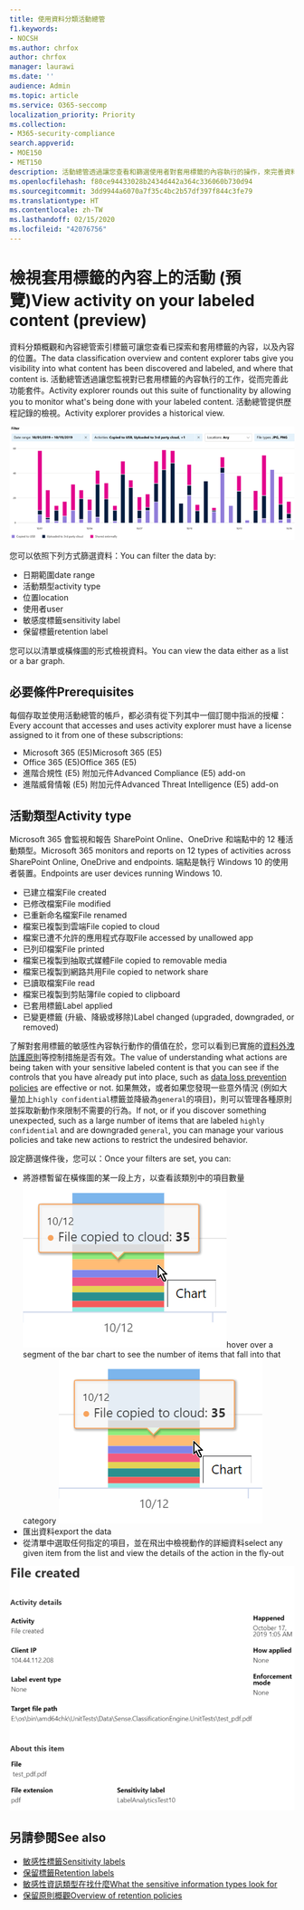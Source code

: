 ```yaml
---
title: 使用資料分類活動總管
f1.keywords:
- NOCSH
ms.author: chrfox
author: chrfox
manager: laurawi
ms.date: ''
audience: Admin
ms.topic: article
ms.service: O365-seccomp
localization_priority: Priority
ms.collection:
- M365-security-compliance
search.appverid:
- MOE150
- MET150
description: 活動總管透過讓您查看和篩選使用者對套用標籤的內容執行的操作，來完善資料分類功能。
ms.openlocfilehash: f80ce94433028b2434d442a364c336060b730d94
ms.sourcegitcommit: 3dd9944a6070a7f35c4bc2b57df397f844c3fe79
ms.translationtype: HT
ms.contentlocale: zh-TW
ms.lasthandoff: 02/15/2020
ms.locfileid: "42076756"
---
```

# <a name="view-activity-on-your-labeled-content-preview"></a><span data-ttu-id="8c4bf-103">檢視套用標籤的內容上的活動 (預覽)</span><span class="sxs-lookup"><span data-stu-id="8c4bf-103">View activity on your labeled content (preview)</span></span>

<span data-ttu-id="8c4bf-104">資料分類概觀和內容總管索引標籤可讓您查看已探索和套用標籤的內容，以及內容的位置。</span><span class="sxs-lookup"><span data-stu-id="8c4bf-104">The data classification overview and content explorer tabs give you visibility into what content has been discovered and labeled, and where that content is.</span></span> <span data-ttu-id="8c4bf-105">活動總管透過讓您監視對已套用標籤的內容執行的工作，從而完善此功能套件。</span><span class="sxs-lookup"><span data-stu-id="8c4bf-105">Activity explorer rounds out this suite of functionality by allowing you to monitor what's being done with your labeled content.</span></span> <span data-ttu-id="8c4bf-106">活動總管提供歷程記錄的檢視。</span><span class="sxs-lookup"><span data-stu-id="8c4bf-106">Activity explorer provides a historical view.</span></span>

![預留位置螢幕擷取畫面概觀活動總管](../media/data-classification-activity-explorer-1.png)

<span data-ttu-id="8c4bf-108">您可以依照下列方式篩選資料：</span><span class="sxs-lookup"><span data-stu-id="8c4bf-108">You can filter the data by:</span></span>

- <span data-ttu-id="8c4bf-109">日期範圍</span><span class="sxs-lookup"><span data-stu-id="8c4bf-109">date range</span></span>
- <span data-ttu-id="8c4bf-110">活動類型</span><span class="sxs-lookup"><span data-stu-id="8c4bf-110">activity type</span></span>
- <span data-ttu-id="8c4bf-111">位置</span><span class="sxs-lookup"><span data-stu-id="8c4bf-111">location</span></span>
- <span data-ttu-id="8c4bf-112">使用者</span><span class="sxs-lookup"><span data-stu-id="8c4bf-112">user</span></span>
- <span data-ttu-id="8c4bf-113">敏感度標籤</span><span class="sxs-lookup"><span data-stu-id="8c4bf-113">sensitivity label</span></span>
- <span data-ttu-id="8c4bf-114">保留標籤</span><span class="sxs-lookup"><span data-stu-id="8c4bf-114">retention label</span></span>


<span data-ttu-id="8c4bf-115">您可以以清單或橫條圖的形式檢視資料。</span><span class="sxs-lookup"><span data-stu-id="8c4bf-115">You can view the data either as a list or a bar graph.</span></span>

## <a name="prerequisites"></a><span data-ttu-id="8c4bf-116">必要條件</span><span class="sxs-lookup"><span data-stu-id="8c4bf-116">Prerequisites</span></span>

<span data-ttu-id="8c4bf-117">每個存取並使用活動總管的帳戶，都必須有從下列其中一個訂閱中指派的授權：</span><span class="sxs-lookup"><span data-stu-id="8c4bf-117">Every account that accesses and uses activity explorer must have a license assigned to it from one of these subscriptions:</span></span>

- <span data-ttu-id="8c4bf-118">Microsoft 365 (E5)</span><span class="sxs-lookup"><span data-stu-id="8c4bf-118">Microsoft 365 (E5)</span></span>
- <span data-ttu-id="8c4bf-119">Office 365 (E5)</span><span class="sxs-lookup"><span data-stu-id="8c4bf-119">Office 365 (E5)</span></span>
- <span data-ttu-id="8c4bf-120">進階合規性 (E5) 附加元件</span><span class="sxs-lookup"><span data-stu-id="8c4bf-120">Advanced Compliance (E5) add-on</span></span>
- <span data-ttu-id="8c4bf-121">進階威脅情報 (E5) 附加元件</span><span class="sxs-lookup"><span data-stu-id="8c4bf-121">Advanced Threat Intelligence (E5) add-on</span></span>

## <a name="activity-type"></a><span data-ttu-id="8c4bf-122">活動類型</span><span class="sxs-lookup"><span data-stu-id="8c4bf-122">Activity type</span></span>

<span data-ttu-id="8c4bf-123">Microsoft 365 會監視和報告 SharePoint Online、OneDrive 和端點中的 12 種活動類型。</span><span class="sxs-lookup"><span data-stu-id="8c4bf-123">Microsoft 365 monitors and reports on 12 types of activities across SharePoint Online, OneDrive and endpoints.</span></span> <span data-ttu-id="8c4bf-124">端點是執行 Windows 10 的使用者裝置。</span><span class="sxs-lookup"><span data-stu-id="8c4bf-124">Endpoints are user devices running Windows 10.</span></span>

- <span data-ttu-id="8c4bf-125">已建立檔案</span><span class="sxs-lookup"><span data-stu-id="8c4bf-125">File created</span></span>
- <span data-ttu-id="8c4bf-126">已修改檔案</span><span class="sxs-lookup"><span data-stu-id="8c4bf-126">File modified</span></span>
- <span data-ttu-id="8c4bf-127">已重新命名檔案</span><span class="sxs-lookup"><span data-stu-id="8c4bf-127">File renamed</span></span>
- <span data-ttu-id="8c4bf-128">檔案已複製到雲端</span><span class="sxs-lookup"><span data-stu-id="8c4bf-128">File copied to cloud</span></span>
- <span data-ttu-id="8c4bf-129">檔案已遭不允許的應用程式存取</span><span class="sxs-lookup"><span data-stu-id="8c4bf-129">File accessed by unallowed app</span></span>
- <span data-ttu-id="8c4bf-130">已列印檔案</span><span class="sxs-lookup"><span data-stu-id="8c4bf-130">File printed</span></span>
- <span data-ttu-id="8c4bf-131">檔案已複製到抽取式媒體</span><span class="sxs-lookup"><span data-stu-id="8c4bf-131">File copied to removable media</span></span>
- <span data-ttu-id="8c4bf-132">檔案已複製到網路共用</span><span class="sxs-lookup"><span data-stu-id="8c4bf-132">File copied to network share</span></span>
- <span data-ttu-id="8c4bf-133">已讀取檔案</span><span class="sxs-lookup"><span data-stu-id="8c4bf-133">File read</span></span>
- <span data-ttu-id="8c4bf-134">檔案已複製到剪貼簿</span><span class="sxs-lookup"><span data-stu-id="8c4bf-134">file copied to clipboard</span></span>
- <span data-ttu-id="8c4bf-135">已套用標籤</span><span class="sxs-lookup"><span data-stu-id="8c4bf-135">Label applied</span></span>
- <span data-ttu-id="8c4bf-136">已變更標籤 (升級、降級或移除)</span><span class="sxs-lookup"><span data-stu-id="8c4bf-136">Label changed (upgraded, downgraded, or removed)</span></span>

<span data-ttu-id="8c4bf-137">了解對套用標籤的敏感性內容執行動作的價值在於，您可以看到已實施的[資料外洩防護原則](data-loss-prevention-policies.md)等控制措施是否有效。</span><span class="sxs-lookup"><span data-stu-id="8c4bf-137">The value of understanding what actions are being taken with your sensitive labeled content is that you can see if the controls that you have already put into place, such as [data loss prevention policies](data-loss-prevention-policies.md) are effective or not.</span></span> <span data-ttu-id="8c4bf-138">如果無效，或者如果您發現一些意外情況 (例如大量加上`highly confidential`標籤並降級為`general`的項目)，則可以管理各種原則並採取新動作來限制不需要的行為。</span><span class="sxs-lookup"><span data-stu-id="8c4bf-138">If not, or if you discover something unexpected, such as a large number of items that are labeled `highly confidential` and are downgraded `general`, you can manage your various policies and take new actions to restrict the undesired behavior.</span></span>

<span data-ttu-id="8c4bf-139">設定篩選條件後，您可以：</span><span class="sxs-lookup"><span data-stu-id="8c4bf-139">Once your filters are set, you can:</span></span>

- <span data-ttu-id="8c4bf-140">將游標暫留在橫條圖的某一段上方，以查看該類別中的項目數量 ![活動總管將游標暫留在](../media/data-classification-activity-explorer-hover-over-2.png)</span><span class="sxs-lookup"><span data-stu-id="8c4bf-140">hover over a segment of the bar chart to see the number of items that fall into that category ![activity explorer hover over](../media/data-classification-activity-explorer-hover-over-2.png)</span></span>
- <span data-ttu-id="8c4bf-141">匯出資料</span><span class="sxs-lookup"><span data-stu-id="8c4bf-141">export the data</span></span>
- <span data-ttu-id="8c4bf-142">從清單中選取任何指定的項目，並在飛出中檢視動作的詳細資料</span><span class="sxs-lookup"><span data-stu-id="8c4bf-142">select any given item from the list and view the details of the action in the fly-out</span></span>

![活動總管詳細資料飛出](../media/data-classification-activity-explorer-fly-out-3.png)

## <a name="see-also"></a><span data-ttu-id="8c4bf-144">另請參閱</span><span class="sxs-lookup"><span data-stu-id="8c4bf-144">See also</span></span>
- [<span data-ttu-id="8c4bf-145">敏感性標籤</span><span class="sxs-lookup"><span data-stu-id="8c4bf-145">Sensitivity labels</span></span>](sensitivity-labels.md)
- [<span data-ttu-id="8c4bf-146">保留標籤</span><span class="sxs-lookup"><span data-stu-id="8c4bf-146">Retention labels</span></span>](labels.md)
- [<span data-ttu-id="8c4bf-147">敏感性資訊類型在找什麼</span><span class="sxs-lookup"><span data-stu-id="8c4bf-147">What the sensitive information types look for</span></span>](what-the-sensitive-information-types-look-for.md)
- [<span data-ttu-id="8c4bf-148">保留原則概觀</span><span class="sxs-lookup"><span data-stu-id="8c4bf-148">Overview of retention policies</span></span>](retention-policies.md)
